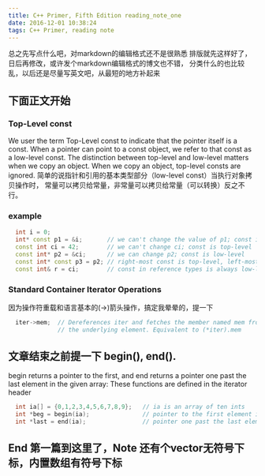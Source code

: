```yaml
---
title: C++ Primer, Fifth Edition reading_note_one
date: 2016-12-01 10:38:24
tags: C++ Primer, reading note
---
```

总之先写点什么吧，对markdown的编辑格式还不是很熟悉
排版就先这样好了，日后再修改，或许发个markdown编辑格式的博文也不错，
分类什么的也比较乱，以后还是尽量写英文吧，从最短的地方补起来

## 下面正文开始

### Top-Level const
  We user the term Top-Level const to indicate that the pointer itself
is a const. When a pointer can point to a const object, we refer to that
const as a low-level const.
  The distinction between top-level and low-level matters when we copy
an object. When we copy an object, top-level consts are ignored.
  简单的说指针和引用的基本类型部分（low-level const）当执行对象拷贝操作时，
常量可以拷贝给常量，非常量可以拷贝给常量（可以转换）反之不行。

### example

```cpp
  int i = 0;
  int* const p1 = &i;       // we can't change the value of p1; const is top-level
  const int ci = 42;        // we can't change ci; const is top-level
  const int* p2 = &ci;      // we can change p2; const is low-level
  const int* const p3 = p2; // right-most const is top-level, left-most is not
  const int& r = ci;        // const in reference types is always low-level
```

### Standard Container Iterator Operations
  因为操作符重载和语言基本的(->)箭头操作，搞定我晕晕的，提一下
```cpp
  iter->mem;  // Dereferences iter and fetches the member named mem from
              // the underlying element. Equivalent to (*iter).mem
```

## 文章结束之前提一下 begin(),  end().
begin returns a pointer to the first, and end returns a pointer one past the last
element in the given array: These functions are defined in the iterator header
```cpp
  int ia[] = {0,1,2,3,4,5,6,7,8,9};   // ia is an array of ten ints
  int *beg = begin(ia);               // pointer to the first element in ia
  int *last = end(ia);                // pointer one past the last element in ia
```
## End 第一篇到这里了，Note 还有个vector无符号下标，内置数组有符号下标
